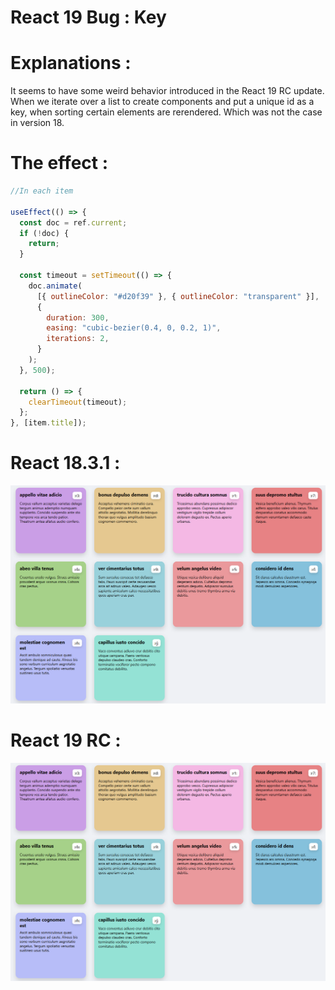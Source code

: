 # React 19 Bug : Key

# Explanations :

It seems to have some weird behavior introduced in the React 19 RC update. When we iterate over a list to create components and put a unique id as a key, when sorting certain elements are rerendered. Which was not the case in version 18.

# The effect :

```js
//In each item

useEffect(() => {
  const doc = ref.current;
  if (!doc) {
    return;
  }

  const timeout = setTimeout(() => {
    doc.animate(
      [{ outlineColor: "#d20f39" }, { outlineColor: "transparent" }],
      {
        duration: 300,
        easing: "cubic-bezier(0.4, 0, 0.2, 1)",
        iterations: 2,
      }
    );
  }, 500);

  return () => {
    clearTimeout(timeout);
  };
}, [item.title]);
```

# React 18.3.1 :

[![react-18](/public/thumbnail.png)](/public/react-18.mp4)

# React 19 RC :

[![react-19](/public/thumbnail.png)](/public/react-19.mp4)
